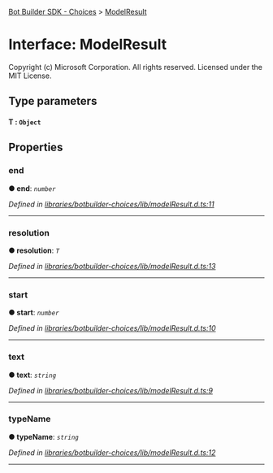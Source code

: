 [Bot Builder SDK - Choices](../README.md) > [ModelResult](../interfaces/botbuilder_choices.modelresult.md)



# Interface: ModelResult


Copyright (c) Microsoft Corporation. All rights reserved. Licensed under the MIT License.

## Type parameters
#### T :  `Object`

## Properties
<a id="end"></a>

###  end

**●  end**:  *`number`* 

*Defined in [libraries/botbuilder-choices/lib/modelResult.d.ts:11](https://github.com/Microsoft/botbuilder-js/blob/6102823/libraries/botbuilder-choices/lib/modelResult.d.ts#L11)*





___

<a id="resolution"></a>

###  resolution

**●  resolution**:  *`T`* 

*Defined in [libraries/botbuilder-choices/lib/modelResult.d.ts:13](https://github.com/Microsoft/botbuilder-js/blob/6102823/libraries/botbuilder-choices/lib/modelResult.d.ts#L13)*





___

<a id="start"></a>

###  start

**●  start**:  *`number`* 

*Defined in [libraries/botbuilder-choices/lib/modelResult.d.ts:10](https://github.com/Microsoft/botbuilder-js/blob/6102823/libraries/botbuilder-choices/lib/modelResult.d.ts#L10)*





___

<a id="text"></a>

###  text

**●  text**:  *`string`* 

*Defined in [libraries/botbuilder-choices/lib/modelResult.d.ts:9](https://github.com/Microsoft/botbuilder-js/blob/6102823/libraries/botbuilder-choices/lib/modelResult.d.ts#L9)*





___

<a id="typename"></a>

###  typeName

**●  typeName**:  *`string`* 

*Defined in [libraries/botbuilder-choices/lib/modelResult.d.ts:12](https://github.com/Microsoft/botbuilder-js/blob/6102823/libraries/botbuilder-choices/lib/modelResult.d.ts#L12)*





___


